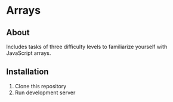 # Arrays 

## About
Includes tasks of three difficulty levels to familiarize yourself with JavaScript arrays.

## Installation
1. Clone this repository
2. Run development server